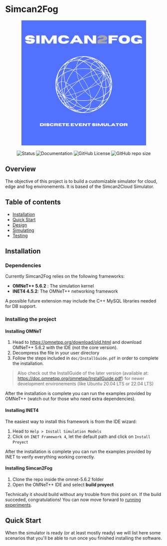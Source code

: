 # Simcan2Fog
<div align="center">

  <img src="docs/Simcan2Fog.png" alt="Logo" width="400"/>

  ![Status](https://img.shields.io/badge/status-build_passing-green.svg)
  ![Documentation](https://img.shields.io/badge/docs-on_progress-yellow.svg)
  ![GitHub License](https://img.shields.io/github/license/PabloCCanizares/Simcan2Cloud)
  ![GitHub repo size](https://img.shields.io/github/repo-size/PabloCCanizares/Simcan2Cloud)

</div>

## Overview
The objective of this project is to build a customizable simulator for cloud, edge and fog environements. It is based of the Simcan2Cloud Simulator.

## Table of contents

* [Installation](#installation)
* [Quick Start](#quickstart)
* [Design][design]
* [Simulating][execution]
* [Testing][testing]

[design]: docs/design.md
[execution]: docs/execution.md
[testing]: docs/testing.md

## Installation
### Dependencies
Currently Simcan2Fog relies on the following frameworks:
* **OMNeT++ 5.6.2** : The simulation kernel
* **INET4 4.5.2**: The OMNeT++ networking framework

A possible future extension may include the C++ MySQL libraries needed for DB support.
### Installing the project
#### Installing OMNeT
1. Head to https://omnetpp.org/download/old.html and download OMNeT++ 5.6.2 with the IDE (not the core version).
2. Decompress the file in your user directory
3. Follow the steps included in ```doc/InstallGuide.pdf``` in order to complete the installation.
> Also check out the InstallGuide of the later version (available at: https://doc.omnetpp.org/omnetpp/InstallGuide.pdf) for newer development environements (like Ubuntu 20.04 LTS or 22.04 LTS)

After the installation is complete you can run the examples provided by OMNeT++ (watch out for those who need extra dependencies).
#### Installing INET4
The easiest way to install this framework is from the IDE wizard:
1. Head to `Help > Install Simulation Models`
2. Click on `INET Framework 4`, let the default path and click on `Install Proyect`

After the installation is complete you can run the examples provided by INET to verify everything working correctly.
#### Installing Simcan2Fog
1. Clone the repo inside the omnet-5.6.2 folder
2. Open the OMNeT++ IDE and select **build proyect**

Technically it should build without any trouble from this point on. If the build succeded, congratulations! You can now move forward to [running experiments](usage.md).

## Quick Start
When the simulator is ready (or at least mostly ready) we will list here some scenarios that you'll be able to run once you finished installing the software.

[//]: # (## Special thanks to
Flaticon
<a href="https://www.flaticon.com/free-icons/data-center" title="data center icons">Data center icons created by smashingstocks - Flaticon</a>
<a href="https://www.flaticon.com/free-icons/dns" title="dns icons">Dns icons created by Freepik - Flaticon</a>
<--->)